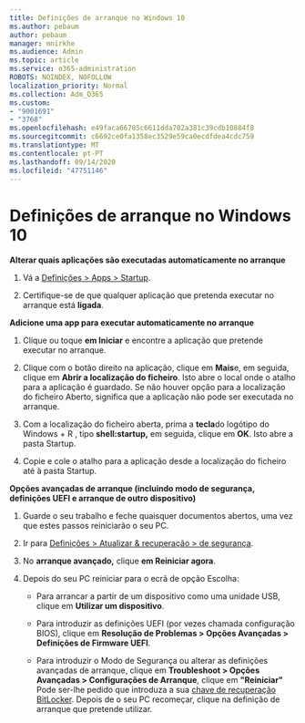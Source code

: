 ```yaml
---
title: Definições de arranque no Windows 10
ms.author: pebaum
author: pebaum
manager: mnirkhe
ms.audience: Admin
ms.topic: article
ms.service: o365-administration
ROBOTS: NOINDEX, NOFOLLOW
localization_priority: Normal
ms.collection: Adm_O365
ms.custom:
- "9001691"
- "3768"
ms.openlocfilehash: e49faca66785c6611dda702a381c39cdb10884f8
ms.sourcegitcommit: c6692ce0fa1358ec3529e59ca0ecdfdea4cdc759
ms.translationtype: MT
ms.contentlocale: pt-PT
ms.lasthandoff: 09/14/2020
ms.locfileid: "47751146"
---
```

# <a name="startup-settings-in-windows-10"></a>Definições de arranque no Windows 10

**Alterar quais aplicações são executadas automaticamente no arranque**

1. Vá a [Definições > Apps > Startup](ms-settings:startupapps?activationSource=GetHelp).

2. Certifique-se de que qualquer aplicação que pretenda executar no arranque está **ligada**.

**Adicione uma app para executar automaticamente no arranque**

1. Clique ou toque **em Iniciar** e encontre a aplicação que pretende executar no arranque.

2. Clique com o botão direito na aplicação, clique em **Mais**e, em seguida, clique em **Abrir a localização do ficheiro**. Isto abre o local onde o atalho para a aplicação é guardado. Se não houver opção para a localização do ficheiro Aberto, significa que a aplicação não pode ser executada no arranque.

3. Com a localização do ficheiro aberta, prima a **tecla**do logótipo do Windows + R , tipo **shell:startup,** em seguida, clique em **OK**. Isto abre a pasta Startup.

4. Copie e cole o atalho para a aplicação desde a localização do ficheiro até à pasta Startup.

**Opções avançadas de arranque (incluindo modo de segurança, definições UEFI e arranque de outro dispositivo)**

1. Guarde o seu trabalho e feche quaisquer documentos abertos, uma vez que estes passos reiniciarão o seu PC.

2. Ir para [Definições > Atualizar & recuperação > de segurança](ms-settings:recovery?activationSource=GetHelp).

3. No **arranque avançado,** clique **em Reiniciar agora**. 

4. Depois do seu PC reiniciar para o ecrã de opção Escolha:

    - Para arrancar a partir de um dispositivo como uma unidade USB, clique em **Utilizar um dispositivo**.

    - Para introduzir as definições UEFI (por vezes chamada configuração BIOS), clique em **Resolução de Problemas > Opções Avançadas > Definições de Firmware UEFI**. 

    - Para introduzir o Modo de Segurança ou alterar as definições avançadas de arranque, clique em **Troubleshoot > Opções Avançadas > Configurações de Arranque**, clique em **"Reiniciar"** Pode ser-lhe pedido que introduza a sua [chave de recuperação BitLocker](https://support.microsoft.com/help/4026181/windows-10-find-my-bitlocker-recovery-key). Depois de o seu PC recomeçar, clique na definição de arranque que pretende utilizar.